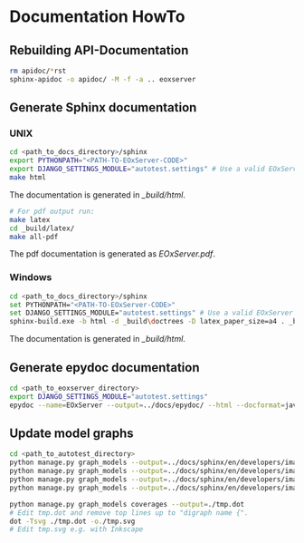 # Documentation HowTo

## Rebuilding API-Documentation

```sh
rm apidoc/*rst
sphinx-apidoc -o apidoc/ -M -f -a .. eoxserver
```

## Generate Sphinx documentation

### UNIX

```sh
cd <path_to_docs_directory>/sphinx
export PYTHONPATH="<PATH-TO-EOxServer-CODE>"
export DJANGO_SETTINGS_MODULE="autotest.settings" # Use a valid EOxServer settings file here. Note that the configured database needs to be synced.
make html
```

The documentation is generated in *_build/html*.

```sh
# For pdf output run:
make latex
cd _build/latex/
make all-pdf
```

The pdf documentation is generated as *EOxServer.pdf*.

### Windows

```sh
cd <path_to_docs_directory>/sphinx
set PYTHONPATH="<PATH-TO-EOxServer-CODE>"
set DJANGO_SETTINGS_MODULE="autotest.settings" # Use a valid EOxServer settings file here. Note that the configured database needs to be synced.
sphinx-build.exe -b html -d _build\doctrees -D latex_paper_size=a4 . _build/html  #Note that the "sphinx-build.exe" has to be set in your path
````

The documentation is generated in *_build/html*.

## Generate epydoc documentation

```sh
cd <path_to_eoxserver_directory>
export DJANGO_SETTINGS_MODULE="autotest.settings"
epydoc --name=EOxServer --output=../docs/epydoc/ --html --docformat=javadoc --graph=all .
```

## Update model graphs

```sh
cd <path_to_autotest_directory>
python manage.py graph_models --output=../docs/sphinx/en/developers/images/model_core.png core
python manage.py graph_models --output=../docs/sphinx/en/developers/images/model_services.png services
python manage.py graph_models --output=../docs/sphinx/en/developers/images/model_coverages.png coverages
python manage.py graph_models --output=../docs/sphinx/en/developers/images/model_backends.png backends

python manage.py graph_models coverages --output=./tmp.dot
# Edit tmp.dot and remove top lines up to "digraph name {".
dot -Tsvg ./tmp.dot -o./tmp.svg
# Edit tmp.svg e.g. with Inkscape
```
